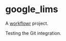 # google_lims

A [workflowr][] project.

[workflowr]: https://github.com/jdblischak/workflowr

Testing the Git integration.
